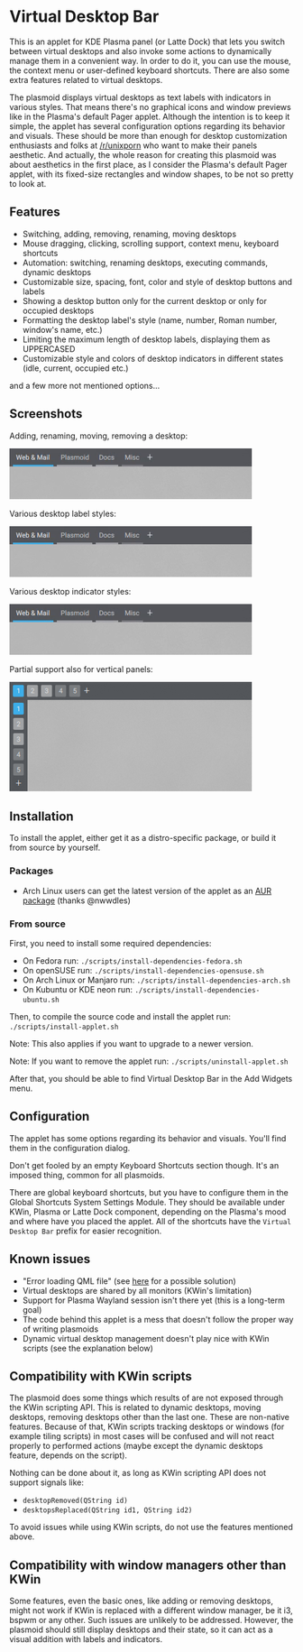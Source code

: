 # Virtual Desktop Bar

This is an applet for KDE Plasma panel (or Latte Dock) that lets you switch between virtual desktops and also invoke some actions to dynamically manage them in a convenient way. In order to do it, you can use the mouse, the context menu or user-defined keyboard shortcuts. There are also some extra features related to virtual desktops.

The plasmoid displays virtual desktops as text labels with indicators in various styles. That means there's no graphical icons and window previews like in the Plasma's default Pager applet. Although the intention is to keep it simple, the applet has several configuration options regarding its behavior and visuals. These should be more than enough for desktop customization enthusiasts and folks at [/r/unixporn](https://reddit.com/r/unixporn) who want to make their panels aesthetic. And actually, the whole reason for creating this plasmoid was about aesthetics in the first place, as I consider the Plasma's default Pager applet, with its fixed-size rectangles and window shapes, to be not so pretty to look at.

## Features

* Switching, adding, removing, renaming, moving desktops
* Mouse dragging, clicking, scrolling support, context menu, keyboard shortcuts
* Automation: switching, renaming desktops, executing commands, dynamic desktops
* Customizable size, spacing, font, color and style of desktop buttons and labels
* Showing a desktop button only for the current desktop or only for occupied desktops
* Formatting the desktop label's style (name, number, Roman number, window's name, etc.)
* Limiting the maximum length of desktop labels, displaying them as UPPERCASED
* Customizable style and colors of desktop indicators in different states (idle, current, occupied etc.)

and a few more not mentioned options...

## Screenshots

Adding, renaming, moving, removing a desktop:

![](screenshots/1.gif)

Various desktop label styles:

![](screenshots/2.gif)

Various desktop indicator styles:

![](screenshots/3.gif)

Partial support also for vertical panels:

![](screenshots/4.png)

## Installation

To install the applet, either get it as a distro-specific package, or build it from source by yourself.

### Packages

* Arch Linux users can get the latest version of the applet as an [AUR package](https://aur.archlinux.org/packages/plasma5-applets-virtual-desktop-bar-git) (thanks @nwwdles)

### From source

First, you need to install some required dependencies:

* On Fedora run: `./scripts/install-dependencies-fedora.sh`
* On openSUSE run: `./scripts/install-dependencies-opensuse.sh`
* On Arch Linux or Manjaro run: `./scripts/install-dependencies-arch.sh`
* On Kubuntu or KDE neon run: `./scripts/install-dependencies-ubuntu.sh`

Then, to compile the source code and install the applet run: `./scripts/install-applet.sh`

Note: This also applies if you want to upgrade to a newer version.

Note: If you want to remove the applet run: `./scripts/uninstall-applet.sh`

After that, you should be able to find Virtual Desktop Bar in the Add Widgets menu.

## Configuration

The applet has some options regarding its behavior and visuals. You'll find them in the configuration dialog.

Don't get fooled by an empty Keyboard Shortcuts section though. It's an imposed thing, common for all plasmoids.

There are global keyboard shortcuts, but you have to configure them in the Global Shortcuts System Settings Module. They should be available under KWin, Plasma or Latte Dock component, depending on the Plasma's mood and where have you placed the applet. All of the shortcuts have the `Virtual Desktop Bar` prefix for easier recognition.

## Known issues

* "Error loading QML file" (see [here](https://github.com/wsdfhjxc/virtual-desktop-bar/issues/25#issuecomment-605633423) for a possible solution)
* Virtual desktops are shared by all monitors (KWin's limitation)
* Support for Plasma Wayland session isn't there yet (this is a long-term goal)
* The code behind this applet is a mess that doesn't follow the proper way of writing plasmoids
* Dynamic virtual desktop management doesn't play nice with KWin scripts (see the explanation below)

## Compatibility with KWin scripts

The plasmoid does some things which results of are not exposed through the KWin scripting API. This is related to dynamic desktops, moving desktops, removing desktops other than the last one. These are non-native features. Because of that, KWin scripts tracking desktops or windows (for example tiling scripts) in most cases will be confused and will not react properly to performed actions (maybe except the dynamic desktops feature, depends on the script).

Nothing can be done about it, as long as KWin scripting API does not support signals like:

 * `desktopRemoved(QString id)`
 * `desktopsReplaced(QString id1, QString id2)`

To avoid issues while using KWin scripts, do not use the features mentioned above.

## Compatibility with window managers other than KWin

Some features, even the basic ones, like adding or removing desktops, might not work if KWin is replaced with a different window manager, be it i3, bspwm or any other. Such issues are unlikely to be addressed. However, the plasmoid should still display desktops and their state, so it can act as a visual addition with labels and indicators.
